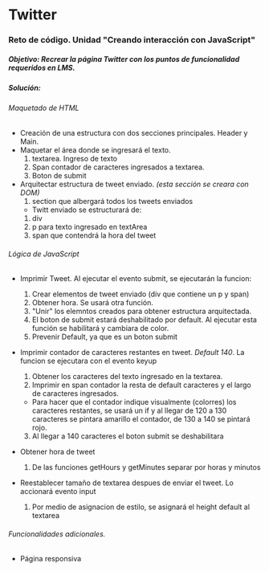 # Twitter

### Reto de código. Unidad "Creando interacción con JavaScript"

##### Objetivo: Recrear la página Twitter con los puntos de funcionalidad requeridos en LMS.

##### Solución:

###### Maquetado de HTML

* Creación de una estructura con dos secciones principales. Header y Main.
* Maquetar el área donde se ingresará el texto.     
  1. textarea. Ingreso de texto
  2. Span contador de caracteres ingresados a textarea.
  3. Boton de submit
* Arquitectar estructura de tweet enviado. *(esta sección se creara con DOM)*
  1. section que albergará todos los tweets enviados
  * Twitt enviado se estructurará de:
  1. div
  2. p para texto ingresado en textArea
  3. span que contendrá la hora del tweet

###### Lógica de JavaScript

* Imprimir Tweet. Al ejecutar el evento submit, se ejecutarán la funcion:
  1. Crear elementos de tweet enviado (div que contiene un p y span)
  2. Obtener hora. Se usará otra función.
  3. "Unir" los elemntos creados para obtener estructura arquitectada.
  4. El boton de submit estará deshabilitado por default. Al ejecutar esta función se habilitará y cambiara de color.
  5. Prevenir Default, ya que es un boton submit

* Imprimir contador de caracteres restantes en tweet. *Default 140*. La funcion se ejecutara con el evento keyup
  1. Obtener los caracteres del texto ingresado en la textarea.
  2. Imprimir en span contador la resta de default caracteres y el largo de caracteres ingresados.
  * Para hacer que el contador indique visualmente (colorres) los caracteres restantes, se usará un if y al llegar de 120 a 130 caracteres se pintara amarillo el contador, de 130 a 140 se pintará rojo.
  3. Al llegar a 140 caracteres el boton submit se deshabilitara

* Obtener hora de tweet
  1. De las funciones getHours y getMinutes separar por horas y minutos

* Reestablecer tamaño de textarea despues de enviar el tweet. Lo accionará evento input
  1. Por medio de asignacion de estilo, se asignará el height default al textarea

###### Funcionalidades adicionales.
  * Página responsiva
